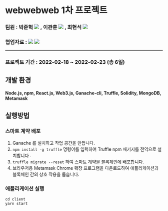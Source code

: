 # webwebweb 1차 프로젝트

### 팀원 : 박준혁 <a href="https://github.com/berrypjh"><img src="https://img.shields.io/badge/GitHub-181717?style=flat-square&logo=GitHub&logoColor=white"/></a> , 이관훈 <a href="https://github.com/Flavordash"><img src="https://img.shields.io/badge/GitHub-181717?style=flat-square&logo=GitHub&logoColor=white"/></a> , 최현석 <a href="https://github.com/Tozinoo"><img src="https://img.shields.io/badge/GitHub-181717?style=flat-square&logo=GitHub&logoColor=white"/></a>

### 협업자료 : <a href="https://quiver-revolve-23f.notion.site/Voting-Page-e854a72829b0485191e0433d070f8802"><img src="https://img.shields.io/badge/Notion-000000?style=flat-square&logo=Notion&logoColor=white"/></a> <a href="https://drive.google.com/drive/folders/1LFsq9n8t0LmkE2rA55Lqmahw_spHUHBe"><img src="https://img.shields.io/badge/Google Drive-4285F4?style=flat-square&logo=Google Drive&logoColor=white"/></a>


---------------------------------------

### 프로젝트 기간 : 2022-02-18 ~ 2022-02-23 (총 6일)

## 개발 환경

####  Node.js, npm, React.js, Web3.js, Ganache-cli, Truffle, Solidity, MongoDB, Metamask

## 실행방법

### 스마트 계약 배포

1.  Ganache 를 설치하고 작업 공간을 만듭니다.
2.  `npm install -g truffle` 명령어를 입력하여 Truffle npm 패키지를 전역으로 설치합니다 .
3.  `truffle migrate --reset` 하여 스마트 계약을 블록체인에 배포합니다.
4.  브라우저용 Metamask Chrome 확장 프로그램을 다운로드하여 애플리케이션과 블록체인 간의 상호 작용을 돕습니다.

### 애플리케이션 실행
```
cd client
yarn start
```
